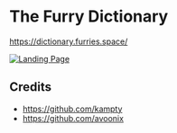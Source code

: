 # The Furry Dictionary

https://dictionary.furries.space/

[![Landing Page](./static/landing.png)](https://dictionary.furries.space/)

## Credits
- https://github.com/kampty
- https://github.com/avoonix